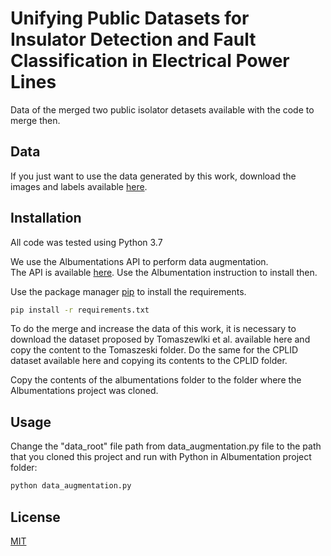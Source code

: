 # Unifying Public Datasets for Insulator Detection and Fault Classification in Electrical Power Lines

Data of the merged two public isolator detasets available with the code to merge then.

## Data
If you just want to use the data generated by this work, download the images and labels available [here](https://drive.google.com/drive/folders/1829TgSKUVGZXk4_cd1BKtK0L9XHkHA4j?usp=sharing).

## Installation
All code was tested using Python 3.7

We use the Albumentations API to perform data augmentation.  
The API is available [here](https://github.com/albumentations-team/albumentations). Use the Albumentation instruction to install then.

Use the package manager [pip](https://pip.pypa.io/en/stable/) to install the requirements.

```bash
pip install -r requirements.txt
```
To do the merge and increase the data of this work, it is necessary to download the dataset proposed by Tomaszewlki et al. available here and copy the content to the Tomaszeski folder. Do the same for the CPLID dataset available here and copying its contents to the CPLID folder.

Copy the contents of the albumentations folder to the folder where the Albumentations project was cloned.

## Usage

Change the "data_root" file path from data_augmentation.py file to the path that you cloned this project and run with Python in Albumentation project folder:


```python
python data_augmentation.py
```

## License
[MIT](https://choosealicense.com/licenses/mit/)
